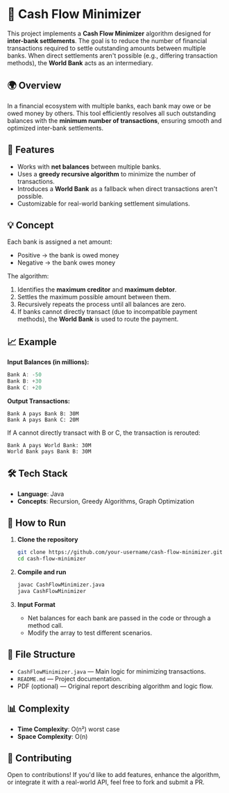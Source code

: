 
# 🏦 Cash Flow Minimizer

This project implements a **Cash Flow Minimizer** algorithm designed for **inter-bank settlements**. The goal is to reduce the number of financial transactions required to settle outstanding amounts between multiple banks. When direct settlements aren't possible (e.g., differing transaction methods), the **World Bank** acts as an intermediary.

## 🌍 Overview

In a financial ecosystem with multiple banks, each bank may owe or be owed money by others. This tool efficiently resolves all such outstanding balances with the **minimum number of transactions**, ensuring smooth and optimized inter-bank settlements.

## 📌 Features

- Works with **net balances** between multiple banks.
- Uses a **greedy recursive algorithm** to minimize the number of transactions.
- Introduces a **World Bank** as a fallback when direct transactions aren't possible.
- Customizable for real-world banking settlement simulations.

## 💡 Concept

Each bank is assigned a net amount:
- Positive → the bank is owed money
- Negative → the bank owes money

The algorithm:
1. Identifies the **maximum creditor** and **maximum debtor**.
2. Settles the maximum possible amount between them.
3. Recursively repeats the process until all balances are zero.
4. If banks cannot directly transact (due to incompatible payment methods), the **World Bank** is used to route the payment.

## 📈 Example

**Input Balances (in millions):**
```java
Bank A: -50
Bank B: +30
Bank C: +20
```

**Output Transactions:**
```
Bank A pays Bank B: 30M
Bank A pays Bank C: 20M
```

If A cannot directly transact with B or C, the transaction is rerouted:
```
Bank A pays World Bank: 30M
World Bank pays Bank B: 30M
```

## 🛠️ Tech Stack

- **Language**: Java
- **Concepts**: Recursion, Greedy Algorithms, Graph Optimization

## 🚀 How to Run

1. **Clone the repository**
   ```bash
   git clone https://github.com/your-username/cash-flow-minimizer.git
   cd cash-flow-minimizer
   ```

2. **Compile and run**
   ```bash
   javac CashFlowMinimizer.java
   java CashFlowMinimizer
   ```

3. **Input Format**
   - Net balances for each bank are passed in the code or through a method call.
   - Modify the array to test different scenarios.

## 📂 File Structure

- `CashFlowMinimizer.java` — Main logic for minimizing transactions.
- `README.md` — Project documentation.
- PDF (optional) — Original report describing algorithm and logic flow.

## 📊 Complexity

- **Time Complexity**: O(n²) worst case
- **Space Complexity**: O(n)

## 🤝 Contributing

Open to contributions! If you'd like to add features, enhance the algorithm, or integrate it with a real-world API, feel free to fork and submit a PR.

 
